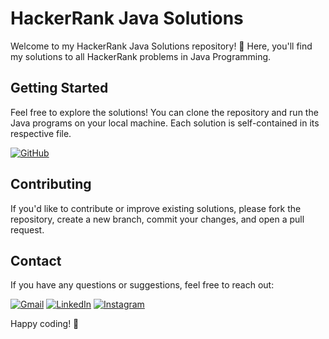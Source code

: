# HackerRank Java Solutions

Welcome to my HackerRank Java Solutions repository! 🚀 Here, you'll find my solutions to all HackerRank problems in Java Programming.

## Getting Started

Feel free to explore the solutions! You can clone the repository and run the Java programs on your local machine. Each solution is self-contained in its respective file.

[![GitHub](https://img.shields.io/badge/-GitHub-black?style=flat-square&logo=github&logoColor=white)](https://github.com/debeshp6/HackerRank-Java-Solutions)

## Contributing

If you'd like to contribute or improve existing solutions, please fork the repository, create a new branch, commit your changes, and open a pull request.

## Contact

If you have any questions or suggestions, feel free to reach out:

[![Gmail](https://img.shields.io/badge/-Gmail-red?style=flat-square&logo=gmail&logoColor=white)](mailto:debeshp6@gmail.com)
[![LinkedIn](https://img.shields.io/badge/-LinkedIn-blue?style=flat-square&logo=linkedin&logoColor=white)](https://www.linkedin.com/in/debesh-paul-4254511bb/)
[![Instagram](https://img.shields.io/badge/-Instagram-purple?style=flat-square&logo=instagram&logoColor=white)](https://www.instagram.com/debesh66.official/)

Happy coding! 🚀
